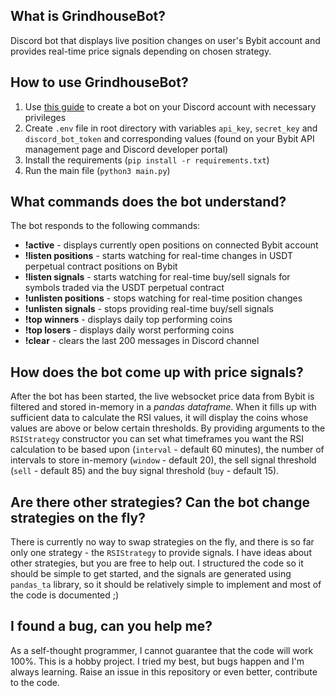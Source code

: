 ## What is GrindhouseBot?
Discord bot that displays live position changes on user's Bybit account and provides real-time price signals depending on chosen strategy.

## How to use GrindhouseBot?
1. Use [this guide](https://realpython.com/how-to-make-a-discord-bot-python/) to create a bot on your Discord account with necessary privileges
2. Create `.env` file in root directory with variables `api_key`, `secret_key` and `discord_bot_token` and corresponding values (found on your Bybit API management page and Discord developer portal)
3. Install the requirements (`pip install -r requirements.txt`)
4. Run the main file (`python3 main.py`)

## What commands does the bot understand?
The bot responds to the following commands:

- **!active** - displays currently open positions on connected Bybit account
- **!listen positions** - starts watching for real-time changes in USDT perpetual contract positions on Bybit
- **!listen signals** - starts watching for real-time buy/sell signals for symbols traded via the USDT perpetual contract
- **!unlisten positions** - stops watching for real-time position changes
- **!unlisten signals** - stops providing real-time buy/sell signals
- **!top winners** - displays daily top performing coins
- **!top losers** - displays daily worst performing coins
- **!clear** - clears the last 200 messages in Discord channel

## How does the bot come up with price signals?
After the bot has been started, the live websocket price data from Bybit is filtered and stored in-memory in a *pandas dataframe*. When it fills up with sufficient data to calculate the RSI values, it will display the coins whose values are above or below certain thresholds. By providing arguments to the `RSIStrategy` constructor you can set what timeframes you want the RSI calculation to be based upon (`interval` - default 60 minutes), the number of intervals to store in-memory (`window` - default 20), the sell signal threshold (`sell` - default 85) and the buy signal threshold (`buy` - default 15). 

## Are there other strategies? Can the bot change strategies on the fly?
There is currently no way to swap strategies on the fly, and there is so far only one strategy - the `RSIStrategy` to provide signals. I have ideas about other strategies, but you are free to help out. I structured the code so it should be simple to get started, and the signals are generated using `pandas_ta` library, so it should be relatively simple to implement and most of the code is documented ;)

## I found a bug, can you help me?
As a self-thought programmer, I cannot guarantee that the code will work 100%. This is a hobby project. I tried my best, but bugs happen and I'm always learning. Raise an issue in this repository or even better, contribute to the code.
